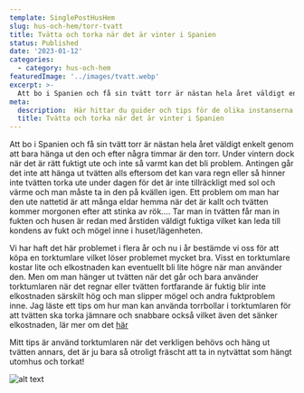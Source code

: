 ```yaml
---
template: SinglePostHusHem
slug: hus-och-hem/torr-tvatt
title: Tvätta och torka när det är vinter i Spanien
status: Published
date: '2023-01-12'
categories:
  - category: hus-och-hem
featuredImage: '../images/tvatt.webp'
excerpt: >-
  Att bo i Spanien och få sin tvätt torr är nästan hela året väldigt enkelt genom att bara hänga ut den och efter några timmar är den torr. Under vintern dock när det är rätt fuktigt ute och inte så varmt kan det bli problem. 
meta:
  description:  Här hittar du guider och tips för de olika instanserna du kan behöva besöka 
  title: Tvätta och torka när det är vinter i Spanien
---
```



Att bo i Spanien och få sin tvätt torr är nästan hela året väldigt enkelt genom att bara hänga ut den och efter några timmar är den torr. Under vintern dock när det är rätt fuktigt ute och inte så varmt kan det bli problem. Antingen går det inte att hänga ut tvätten alls eftersom det kan vara regn eller så hinner inte tvätten torka ute under dagen för det är inte tillräckligt med sol och värme och man måste ta in den på kvällen igen. Ett problem om man har den ute nattetid är att många eldar hemma när det är kallt och tvätten kommer morgonen efter att stinka av rök…. Tar man in tvätten får man in fukten och husen är redan med årstiden väldigt fuktiga vilket kan leda till kondens av fukt och mögel inne i huset/lägenheten. 

Vi har haft det här problemet i flera år och nu i år bestämde vi oss för att köpa en torktumlare vilket löser problemet mycket bra. Visst en torktumlare kostar lite och elkostnaden kan eventuellt bli lite högre när man använder den. Men om man hänger ut tvätten när det går och bara använder torktumlaren när det regnar eller tvätten fortfarande är fuktig blir inte elkostnaden särskilt hög och man slipper mögel och andra fuktproblem inne. Jag läste ett tips om hur man kan använda torrbollar i torktumlaren för att tvätten ska torka jämnare och snabbare också vilket även det sänker elkostnaden, lär mer om det <a href="https://xn--flyttstdning-gteborg-hzb71b.com/stadguiden/torkbollar/" target="_blank" ref="nofollow">här</a>

Mitt tips är använd torktumlaren när det verkligen behövs och häng ut tvätten annars, det är ju bara så otroligt fräscht att ta in nytvättat som hängt utomhus och torkat! 

![alt text](/images/tvatt.webp "Tvätt, Spain")